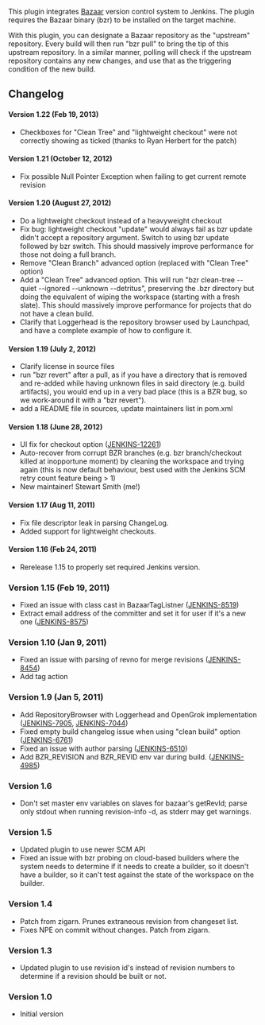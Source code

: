 This plugin integrates [Bazaar](http://bazaar-vcs.org/) version control
system to Jenkins. The plugin requires the Bazaar binary (bzr) to be
installed on the target machine.

With this plugin, you can designate a Bazaar repository as the
"upstream" repository. Every build will then run "bzr pull" to bring the
tip of this upstream repository. In a similar manner, polling will check
if the upstream repository contains any new changes, and use that as the
triggering condition of the new build.

## Changelog

#### Version 1.22 (Feb 19, 2013)

-   Checkboxes for "Clean Tree" and "lightweight checkout" were not
    correctly showing as ticked (thanks to Ryan Herbert for the patch)

#### Version 1.21 (October 12, 2012)

-   Fix possible Null Pointer Exception when failing to get current
    remote revision

#### Version 1.20 (August 27, 2012)

-   Do a lightweight checkout instead of a heavyweight checkout
-   Fix bug: lightweight checkout "update" would always fail as bzr
    update didn't accept a repository argument. Switch to using bzr
    update followed by bzr switch. This should massively improve
    performance for those not doing a full branch.
-   Remove "Clean Branch" advanced option (replaced with "Clean Tree"
    option)
-   Add a "Clean Tree" advanced option. This will run "bzr clean-tree
    --quiet --ignored --unknown --detritus", preserving the .bzr
    directory but doing the equivalent of wiping the workspace (starting
    with a fresh slate). This should massively improve performance for
    projects that do not have a clean build.
-   Clarify that Loggerhead is the repository browser used by Launchpad,
    and have a complete example of how to configure it.

#### Version 1.19 (July 2, 2012)

-   Clarify license in source files
-   run "bzr revert" after a pull, as if you have a directory that is
    removed and re-added while having unknown files in said directory
    (e.g. build artifacts), you would end up in a very bad place (this
    is a BZR bug, so we work-around it with a "bzr revert").
-   add a README file in sources, update maintainers list in pom.xml

#### Version 1.18 (June 28, 2012)

-   UI fix for checkout option
    ([JENKINS-12261](https://issues.jenkins-ci.org/browse/JENKINS-12261))
-   Auto-recover from corrupt BZR branches (e.g. bzr branch/checkout
    killed at inopportune moment) by cleaning the workspace and trying
    again (this is now default behaviour, best used with the Jenkins SCM
    retry count feature being \> 1)
-   New maintainer! Stewart Smith (me!)

#### Version 1.17 (Aug 11, 2011)

-   Fix file descriptor leak in parsing ChangeLog.
-   Added support for lightweight checkouts.

#### Version 1.16 (Feb 24, 2011)

-   Rerelease 1.15 to properly set required Jenkins version.

### Version 1.15 (Feb 19, 2011)

-   Fixed an issue with class cast in BazaarTagListner
    ([JENKINS-8519](http://issues.jenkins-ci.org/browse/JENKINS-8519))
-   Extract email address of the committer and set it for user if it's a
    new one
    ([JENKINS-8575](http://issues.jenkins-ci.org/browse/JENKINS-8575))

### Version 1.10 (Jan 9, 2011)

-   Fixed an issue with parsing of revno for merge revisions
    ([JENKINS-8454](http://issues.jenkins-ci.org/browse/JENKINS-8454))
-   Add tag action

### Version 1.9 (Jan 5, 2011)

-   Add RepositoryBrowser with Loggerhead and OpenGrok implementation
    ([JENKINS-7905](http://issues.jenkins-ci.org/browse/JENKINS-7905),
    [JENKINS-7044](http://issues.jenkins-ci.org/browse/JENKINS-7044))
-   Fixed empty build changelog issue when using "clean build" option
    ([JENKINS-6761](http://issues.jenkins-ci.org/browse/JENKINS-6761))
-   Fixed an issue with author parsing
    ([JENKINS-6510](http://issues.jenkins-ci.org/browse/JENKINS-6510))
-   Add BZR\_REVISION and BZR\_REVID env var during build.
    ([JENKINS-4985](http://issues.jenkins-ci.org/browse/JENKINS-4985))

### Version 1.6

-   Don't set master env variables on slaves for bazaar's getRevId;
    parse only stdout when running revision-info -d, as stderr may get
    warnings.

### Version 1.5

-   Updated plugin to use newer SCM API
-   Fixed an issue with bzr probing on cloud-based builders where the
    system needs to determine if it needs to create a builder, so it
    doesn't have a builder, so it can't test against the state of the
    workspace on the builder.

### Version 1.4

-   Patch from zigarn. Prunes extraneous revision from changeset list.
-   Fixes NPE on commit without changes. Patch from zigarn.

### Version 1.3

-   Updated plugin to use revision id's instead of revision numbers to
    determine if a revision should be built or not.

### Version 1.0

-   Initial version

